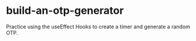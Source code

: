 # build-an-otp-generator
Practice using the useEffect Hooks to create a timer and generate a random OTP.
